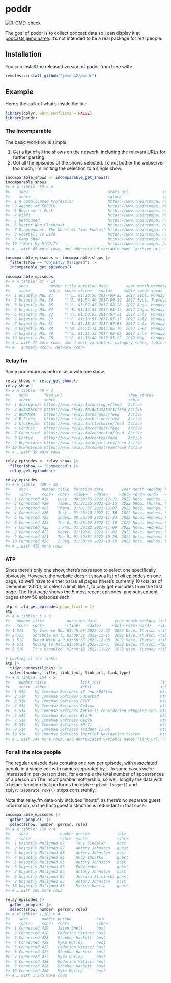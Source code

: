 
<!-- README.md is generated from README.Rmd. Please edit that file -->

# poddr

<!-- badges: start -->

[![R-CMD-check](https://github.com/jemus42/poddr/actions/workflows/R-CMD-check.yaml/badge.svg)](https://github.com/jemus42/poddr/actions/workflows/R-CMD-check.yaml)
<!-- badges: end -->

The goal of poddr is to collect podcast data so I can display it at
[podcasts.jemu.name](https://podcasts.jemu.name/). It’s not intended to
be a real package for real people.

## Installation

You can install the released version of poddr from here with:

``` r
remotes::install_github("jemus42/poddr")
```

## Example

Here’s the bulk of what’s inside the tin:

``` r
library(dplyr, warn.conflicts = FALSE)
library(poddr)
```

### The Incomparable

The basic workflow is simple:

1.  Get a list of all the shows on the network, including the relevant
    URLs for further parsing.
2.  Get all the episodes of the shows selected. To not bother the
    webserver too much, I’m limiting the selection to a single show.

``` r
incomparable_shows <- incomparable_get_shows()
incomparable_shows
#> # A tibble: 55 × 4
#>    show                                   stats_url               archi…¹ status
#>    <chr>                                  <glue>                  <glue>  <chr> 
#>  1 A Complicated Profession               https://www.theincompa… https:… active
#>  2 Agents of SMOOCH                       https://www.theincompa… https:… active
#>  3 Beginner's Puck                        https://www.theincompa… https:… active
#>  4 Biff!                                  https://www.theincompa… https:… active
#>  5 Defocused                              https://www.theincompa… https:… active
#>  6 Doctor Who Flashcast                   https://www.theincompa… https:… active
#>  7 Dragonmount: The Wheel of Time Podcast https://www.theincompa… https:… active
#>  8 Football is Life                       https://www.theincompa… https:… active
#>  9 Game Show                              https://www.theincompa… https:… active
#> 10 I Want My M(CU)TV                      https://www.theincompa… https:… active
#> # … with 45 more rows, and abbreviated variable name ¹​archive_url

incomparable_episodes <- incomparable_shows |>
  filter(show == "Unjustly Maligned") |>
  incomparable_get_episodes()

incomparable_episodes
#> # A tibble: 87 × 14
#>    show         number title duration date        year month weekday host  guest
#>    <chr>        <chr>  <chr> <time>   <date>     <dbl> <ord> <ord>   <chr> <chr>
#>  1 Unjustly Ma… 87     "\"L… 01:10:56 2017-09-25  2017 Sept… Monday  Tony… Anto…
#>  2 Unjustly Ma… 86     "\"R… 01:04:46 2017-09-12  2017 Sept… Tuesday Anto… Andy…
#>  3 Unjustly Ma… 85     "\"S… 01:07:47 2017-08-28  2017 Augu… Monday  Anto… Eddy…
#>  4 Unjustly Ma… 84     "\"T… 01:13:53 2017-08-14  2017 Augu… Monday  Anto… Jess…
#>  5 Unjustly Ma… 83     "\"P… 01:00:03 2017-07-31  2017 July  Monday  Anto… Marc…
#>  6 Unjustly Ma… 82     "\"P… 01:10:57 2017-07-17  2017 July  Monday  Anto… Ed B…
#>  7 Unjustly Ma… 81     "\"T… 01:10:42 2017-07-03  2017 July  Monday  Anto… Kell…
#>  8 Unjustly Ma… 80     "\"N… 01:24:24 2017-06-19  2017 June  Monday  Anto… Matt…
#>  9 Unjustly Ma… 79     "\"S… 01:15:33 2017-06-05  2017 June  Monday  Anto… Pete…
#> 10 Unjustly Ma… 78     "\"E… 01:16:40 2017-05-22  2017 May   Monday  Anto… Rich…
#> # … with 77 more rows, and 4 more variables: category <chr>, topic <chr>,
#> #   summary <chr>, network <chr>
```

### Relay.fm

Same procedure as before, also with one show.

``` r
relay_shows <- relay_get_shows()
relay_shows
#> # A tibble: 49 × 3
#>    show       feed_url                             show_status
#>    <chr>      <chr>                                <chr>      
#>  1 Analog(ue) https://www.relay.fm/analogue/feed   Active     
#>  2 Automators https://www.relay.fm/automators/feed Active     
#>  3 BONANZA    https://www.relay.fm/bonanza/feed    Active     
#>  4 B-Sides    https://www.relay.fm/b-sides/feed    Active     
#>  5 Clockwise  https://www.relay.fm/clockwise/feed  Active     
#>  6 Conduit    https://www.relay.fm/conduit/feed    Active     
#>  7 Connected  https://www.relay.fm/connected/feed  Active     
#>  8 Cortex     https://www.relay.fm/cortex/feed     Active     
#>  9 Departures https://www.relay.fm/departures/feed Active     
#> 10 Downstream https://www.relay.fm/downstream/feed Active     
#> # … with 39 more rows

relay_episodes <- relay_shows |>
  filter(show == "Connected") |>
  relay_get_episodes()

relay_episodes
#> # A tibble: 429 × 10
#>    show      number title  duration date        year month weekday host  network
#>    <chr>     <chr>  <chr>  <time>   <date>     <dbl> <ord> <ord>   <chr> <chr>  
#>  1 Connected 429    Lucy'… 00:58:56 2022-12-21  2022 Dece… Wednes… Jaso… relay.…
#>  2 Connected 428    Timer… 01:27:25 2022-12-15  2022 Dece… Thursd… Fede… relay.…
#>  3 Connected 427    Thera… 01:01:37 2022-12-07  2022 Dece… Wednes… Fede… relay.…
#>  4 Connected 426    Just … 01:23:18 2022-11-30  2022 Nove… Wednes… Fede… relay.…
#>  5 Connected 425    Inden… 00:56:00 2022-11-23  2022 Nove… Wednes… Fede… relay.…
#>  6 Connected 424    The C… 01:28:02 2022-11-16  2022 Nove… Wednes… Fede… relay.…
#>  7 Connected 423    I Kno… 01:39:22 2022-11-09  2022 Nove… Wednes… Fede… relay.…
#>  8 Connected 422    Rearr… 01:19:41 2022-11-02  2022 Nove… Wednes… Fede… relay.…
#>  9 Connected 421    The S… 01:32:51 2022-10-26  2022 Octo… Wednes… Fede… relay.…
#> 10 Connected 420    2 Reg… 01:30:49 2022-10-19  2022 Octo… Wednes… Fede… relay.…
#> # … with 419 more rows
```

### ATP

Since there’s only one show, there’s no reason to select one
specifically, obviously. However, the website doesn’t show a list of
*all* episodes on one page, so we’ll have to either parse all pages
(there’s currently 10 total as of December 2020), or select a limit,
like `1`, to only get episodes from the first page. The first page shows
the 5 most recent episodes, and subsequent pages show 50 episodes each.

``` r
atp <- atp_get_episodes(page_limit = 1)
atp
#> # A tibble: 5 × 9
#>   number title          duration date        year month weekday links    n_links
#>   <chr>  <chr>          <time>   <date>     <dbl> <ord> <ord>   <list>     <int>
#> 1 514    My Immense So… 01:45:25 2022-12-22  2022 Dece… Thursd… <tibble>      26
#> 2 513    Scribble on t… 02:09:32 2022-12-15  2022 Dece… Thursd… <tibble>      30
#> 3 512    Owned With a P 01:56:33 2022-12-08  2022 Dece… Thursd… <tibble>      24
#> 4 511    Moving to Ant… 01:50:29 2022-12-01  2022 Dece… Thursd… <tibble>      29
#> 5 510    It's Occupied… 02:09:12 2022-11-22  2022 Nove… Tuesday <tibble>      45

# Looking at the links
atp |>
  tidyr::unnest(links) |>
  select(number, title, link_text, link_url, link_type)
#> # A tibble: 154 × 5
#>    number title               link_text                          link_…¹ link_…²
#>    <chr>  <chr>               <chr>                              <chr>   <chr>  
#>  1 514    My Immense Softness x2 and k56flex                     https:… Showno…
#>  2 514    My Immense Softness Superbad                           https:… Showno…
#>  3 514    My Immense Softness DIVX                               https:… Showno…
#>  4 514    My Immense Softness Colima                             https:… Showno…
#>  5 514    My Immense Softness Apple is considering dropping the… https:… Showno…
#>  6 514    My Immense Softness Blink                              https:… Showno…
#>  7 514    My Immense Softness Gecko                              https:… Showno…
#>  8 514    My Immense Softness SR-71                              https:… Showno…
#>  9 514    My Immense Softness Trident II D5                      https:… Showno…
#> 10 514    My Immense Softness Inertial Navigation System         https:… Showno…
#> # … with 144 more rows, and abbreviated variable names ¹​link_url, ²​link_type
```

### For all the nice people

The regular episode data contains one row per episode, with associated
people in a single cell with names separated by `;`. In some cases we’re
interested in per-person data, for example the total number of
appearances of a person on The Incomparable mothership, so we’ll longify
the data with a helper function that performs the
`tidyr::pivot_longer()` and `tidyr::separate_rows()` steps consistently.

Note that relay.fm data only includes “hosts”, as there’s no separate
guest information, so the host/guest distinction is redundant in that
case.

``` r
incomparable_episodes |>
  gather_people() |>
  select(show, number, person, role)
#> # A tibble: 176 × 4
#>    show              number person            role 
#>    <chr>             <chr>  <chr>             <chr>
#>  1 Unjustly Maligned 87     Tony Sindelar     host 
#>  2 Unjustly Maligned 87     Antony Johnston   guest
#>  3 Unjustly Maligned 86     Antony Johnston   host 
#>  4 Unjustly Maligned 86     Andy Ihnatko      guest
#>  5 Unjustly Maligned 85     Antony Johnston   host 
#>  6 Unjustly Maligned 85     Eddy Webb         guest
#>  7 Unjustly Maligned 84     Antony Johnston   host 
#>  8 Unjustly Maligned 84     Jessica Sliwinski guest
#>  9 Unjustly Maligned 83     Antony Johnston   host 
#> 10 Unjustly Maligned 83     Marcos Huerta     guest
#> # … with 166 more rows

relay_episodes |>
  gather_people() |>
  select(show, number, person, role)
#> # A tibble: 1,285 × 4
#>    show      number person           role 
#>    <chr>     <chr>  <chr>            <chr>
#>  1 Connected 429    Jason Snell      host 
#>  2 Connected 428    Federico Viticci host 
#>  3 Connected 428    Stephen Hackett  host 
#>  4 Connected 428    Myke Hurley      host 
#>  5 Connected 427    Federico Viticci host 
#>  6 Connected 427    Stephen Hackett  host 
#>  7 Connected 427    Myke Hurley      host 
#>  8 Connected 426    Federico Viticci host 
#>  9 Connected 426    Stephen Hackett  host 
#> 10 Connected 426    Myke Hurley      host 
#> # … with 1,275 more rows
```
